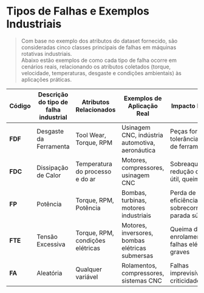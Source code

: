 # Tipos de Falhas e Exemplos Industriais

> Com base no exemplo dos atributos do dataset fornecido, são consideradas cinco classes principais de falhas em máquinas rotativas industriais.  
> Abaixo estão exemplos de como cada tipo de falha ocorre em cenários reais, relacionando os atributos coletados (torque, velocidade, temperaturas, desgaste e condições ambientais) às aplicações práticas.


Código | Descrição do tipo de falha industrial | Atributos Relacionados           | Exemplos de Aplicação Real                      | Impacto Industrial
------ | ------------------------------------- | -------------------------------- | ------------------------------------------------ | -------------------------------------------------
**FDF** | Desgaste da Ferramenta               | Tool Wear, Torque, RPM           | Usinagem CNC, indústria automotiva, aeronáutica | Peças fora de tolerância, quebra de ferramentas
**FDC** | Dissipação de Calor                  | Temperatura do processo e do ar  | Motores, compressores, usinagem CNC             | Sobreaquecimento, redução da vida útil, queima
**FP**  | Potência                             | Torque, RPM, Potência            | Bombas, turbinas, motores industriais           | Perda de eficiência, sobrecorrente, parada súbita
**FTE** | Tensão Excessiva                     | Torque, RPM, condições elétricas | Motores, inversores, bombas elétricas submersas | Queima de enrolamentos, falhas elétricas graves
**FA**  | Aleatória                            | Qualquer variável                | Rolamentos, compressores, sistemas CNC          | Falhas imprevisíveis, alta criticidade
